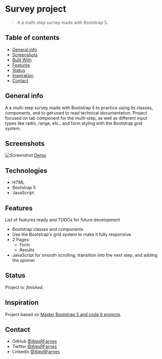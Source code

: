 # Survey project

> A a multi-step survey made with Bootstrap 5.

## Table of contents

- [General info](#general-info)
- [Screenshots](#screenshots)
- [Built With](#built-with)
- [Features](#features)
- [Status](#status)
- [Inspiration](#inspiration)
- [Contact](#contact)

## General info

A a multi-step survey made with Bootstrap 5 to practice using its classes, components, and to get used to read technical documentation. Project focused on tab component for the multi-step, as well as different input types like radio, range, etc., and form styling with the Bootstrap grid system. 

## Screenshots

![Screenshot]()
[Demo]()

## Technologies

- HTML
- Bootstrap 5
- JavaScript

## Features

List of features ready and TODOs for future development

- Bootstrap classes and components
- Use the Bootstrap's grid system to make it fully responsive.
- 2 Pages: 
    - Form
    - Results
- JavaScript for smooth scrolling, transition into the next step, and adding the spinner

## Status

Project is: _finished_.

## Inspiration

Project based on [Master Bootstrap 5 and code 6 projects](https://www.udemy.com/course/bootstrap-5-responsive-web-design-and-development/).

## Contact

- GitHub [@AlexRFarnes](https://github.com/AlexRFarnes)
- Twitter [@AlexRFarnes](https://twitter.com/alexrfarnes)
- Linkedin [@AlexRFarnes](https://www.linkedin.com/in/alexrfarnes/)
